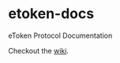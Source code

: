 # etoken-docs
eToken Protocol Documentation

Checkout the [wiki](https://github.com/Ambisafe/etoken-docs/wiki).
